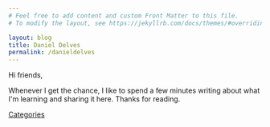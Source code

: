 ```yaml
---
# Feel free to add content and custom Front Matter to this file.
# To modify the layout, see https://jekyllrb.com/docs/themes/#overriding-theme-defaults

layout: blog
title: Daniel Delves
permalink: /danieldelves
---
```


Hi friends,

Whenever I get the chance, I like to spend a few minutes writing about what I'm learning and sharing it here. Thanks for reading.

[Categories](/categories)
